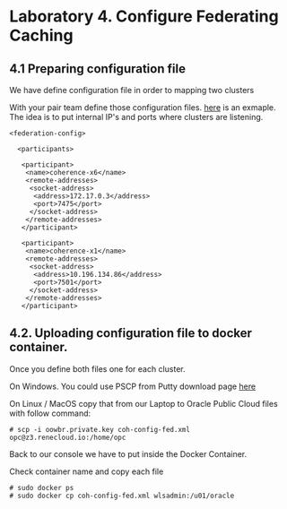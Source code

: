 # Laboratory 4. Configure Federating Caching

## 4.1 Preparing configuration file

We have define configuration file in order to mapping two clusters 

With your pair team define those configuration files. [here]() is an exmaple.
The idea is to put internal IP's and ports where clusters are listening. 

```
<federation-config>
 
  <participants>
   
   <participant>
    <name>coherence-x6</name>
    <remote-addresses>
     <socket-address>
      <address>172.17.0.3</address>
      <port>7475</port>
     </socket-address>
    </remote-addresses>
   </participant>
  
   <participant>
    <name>coherence-x1</name>
    <remote-addresses>
     <socket-address>
      <address>10.196.134.86</address>
      <port>7501</port>
     </socket-address>
    </remote-addresses>
   </participant>
```
## 4.2. Uploading configuration file to docker container.

Once you define both files one for each cluster. 

On Windows. You could use PSCP from Putty download page [here](http://www.chiark.greenend.org.uk/~sgtatham/putty/download.html)

On Linux / MacOS copy that from our Laptop to Oracle Public Cloud files with follow command:

```
# scp -i oowbr.private.key coh-config-fed.xml opc@z3.renecloud.io:/home/opc
```
Back to our console we have to put inside the Docker Container.

Check container name and copy each file 
```
# sudo docker ps
# sudo docker cp coh-config-fed.xml wlsadmin:/u01/oracle
```





